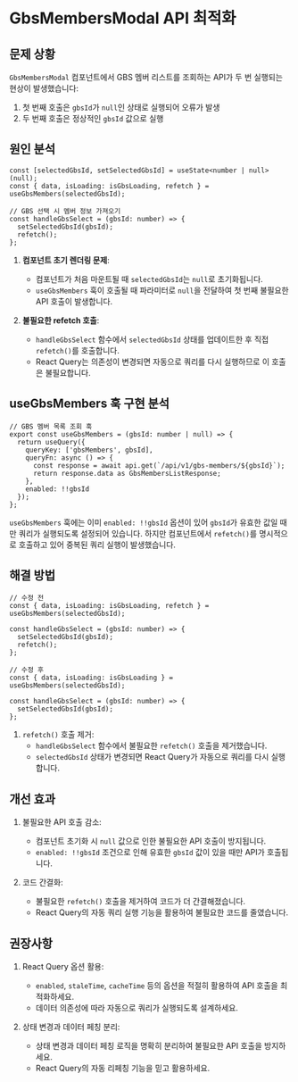 # GbsMembersModal API 최적화

## 문제 상황

`GbsMembersModal` 컴포넌트에서 GBS 멤버 리스트를 조회하는 API가 두 번 실행되는 현상이 발생했습니다:
1. 첫 번째 호출은 `gbsId`가 `null`인 상태로 실행되어 오류가 발생
2. 두 번째 호출은 정상적인 `gbsId` 값으로 실행

## 원인 분석

```tsx
const [selectedGbsId, setSelectedGbsId] = useState<number | null>(null);
const { data, isLoading: isGbsLoading, refetch } = useGbsMembers(selectedGbsId);

// GBS 선택 시 멤버 정보 가져오기
const handleGbsSelect = (gbsId: number) => {
  setSelectedGbsId(gbsId);
  refetch();
};
```

1. **컴포넌트 초기 렌더링 문제**:
   - 컴포넌트가 처음 마운트될 때 `selectedGbsId`는 `null`로 초기화됩니다.
   - `useGbsMembers` 훅이 호출될 때 파라미터로 `null`을 전달하여 첫 번째 불필요한 API 호출이 발생합니다.

2. **불필요한 refetch 호출**:
   - `handleGbsSelect` 함수에서 `selectedGbsId` 상태를 업데이트한 후 직접 `refetch()`를 호출합니다.
   - React Query는 의존성이 변경되면 자동으로 쿼리를 다시 실행하므로 이 호출은 불필요합니다.

## useGbsMembers 훅 구현 분석

```tsx
// GBS 멤버 목록 조회 훅
export const useGbsMembers = (gbsId: number | null) => {
  return useQuery({
    queryKey: ['gbsMembers', gbsId],
    queryFn: async () => {
      const response = await api.get(`/api/v1/gbs-members/${gbsId}`);
      return response.data as GbsMembersListResponse;
    },
    enabled: !!gbsId
  });
};
```

`useGbsMembers` 훅에는 이미 `enabled: !!gbsId` 옵션이 있어 `gbsId`가 유효한 값일 때만 쿼리가 실행되도록 설정되어 있습니다. 하지만 컴포넌트에서 `refetch()`를 명시적으로 호출하고 있어 중복된 쿼리 실행이 발생했습니다.

## 해결 방법

```tsx
// 수정 전
const { data, isLoading: isGbsLoading, refetch } = useGbsMembers(selectedGbsId);

const handleGbsSelect = (gbsId: number) => {
  setSelectedGbsId(gbsId);
  refetch();
};

// 수정 후
const { data, isLoading: isGbsLoading } = useGbsMembers(selectedGbsId);

const handleGbsSelect = (gbsId: number) => {
  setSelectedGbsId(gbsId);
};
```

1. `refetch()` 호출 제거:
   - `handleGbsSelect` 함수에서 불필요한 `refetch()` 호출을 제거했습니다.
   - `selectedGbsId` 상태가 변경되면 React Query가 자동으로 쿼리를 다시 실행합니다.

## 개선 효과

1. 불필요한 API 호출 감소:
   - 컴포넌트 초기화 시 `null` 값으로 인한 불필요한 API 호출이 방지됩니다.
   - `enabled: !!gbsId` 조건으로 인해 유효한 `gbsId` 값이 있을 때만 API가 호출됩니다.

2. 코드 간결화:
   - 불필요한 `refetch()` 호출을 제거하여 코드가 더 간결해졌습니다.
   - React Query의 자동 쿼리 실행 기능을 활용하여 불필요한 코드를 줄였습니다.

## 권장사항

1. React Query 옵션 활용:
   - `enabled`, `staleTime`, `cacheTime` 등의 옵션을 적절히 활용하여 API 호출을 최적화하세요.
   - 데이터 의존성에 따라 자동으로 쿼리가 실행되도록 설계하세요.

2. 상태 변경과 데이터 페칭 분리:
   - 상태 변경과 데이터 페칭 로직을 명확히 분리하여 불필요한 API 호출을 방지하세요.
   - React Query의 자동 리페칭 기능을 믿고 활용하세요. 